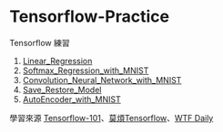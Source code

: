 # Tensorflow-Practice

Tensorflow 練習<br>

01. [Linear_Regression](https://github.com/Robin-Huang/Tensorflow-Practice/blob/master/code/01_Linear_Regression.ipynb)
02. [Softmax_Regression_with_MNIST](https://github.com/Robin-Huang/Tensorflow-Practice/blob/master/code/02_Softmax_Regression_with_MNIST.ipynb)
03. [Convolution_Neural_Network_with_MNIST](https://github.com/Robin-Huang/Tensorflow-Practice/blob/master/code/03_Convolution_Neural_Network_with_MNIST.ipynb)
04. [Save_Restore_Model](https://github.com/Robin-Huang/Tensorflow-Practice/blob/master/code/04_Save_Restore_Model.ipynb)
05. [AutoEncoder_with_MNIST](https://github.com/Robin-Huang/Tensorflow-Practice/blob/master/code/05_AutoEncoder_with_MNIST.ipynb)

學習來源 [Tensorflow-101](https://github.com/c1mone/Tensorflow-101)、[莫煩Tensorflow](https://morvanzhou.github.io/tutorials/machine-learning/tensorflow/)、[WTF Daily](http://blog.topspeedsnail.com/?s=tensorflow)

